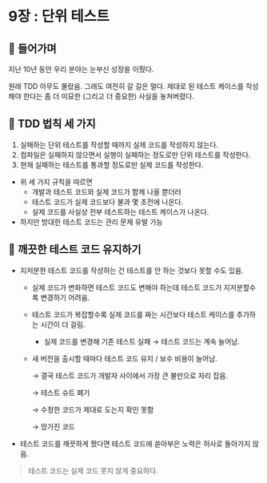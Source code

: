 # 9장 : 단위 테스트
## 📌 들어가며
지난 10년 동안 우리 분야는 눈부신 성장을 이뤘다.

원래 TDD 아무도 몰랐음. 그래도 여전히 갈 길은 멀다. 제대로 된 테스트 케이스를 작성해야 한다는 좀 더 미묘한 (그리고 더 중요한) 사실을 놓쳐버렸다.

## 📌 TDD 법칙 세 가지

1. 실패하는 단위 테스트를 작성할 때까지 실제 코드를 작성하지 않는다.
2. 컴파일은 실패하지 않으면서 실행이 실패하는 정도로만 단위 테스트를 작성한다.
3. 현재 실패하는 테스트를 통과할 정도로만 실제 코드를 작성한다.

- 위 세 가지 규칙을 따르면
    - 개발과 테스트 코드와 실제 코드가 함께 나올 뿐더러
    - 테스트 코드가 실제 코드보다 불과 몇 초전에 나온다.
    - 실제 코드를 사실상 전부 테스트하는 테스트 케이스가 나온다.
- 하지만 방대한 테스트 코드는 관리 문제 유발 가능

## 📌 깨끗한 테스트 코드 유지하기

- 지저분한 테스트 코드를 작성하는 건 테스트를 안 하는 것보다 못할 수도 있음.
    - 실제 코드가 변화하면 테스트 코드도 변해야 하는데 테스트 코드가 지저분할수록 변경하기 어려움.
    - 테스트 코드가 복잡할수록 실제 코드를 짜는 시간보다 테스트 케이스를 추가하는 시간이 더 걸림.
        - 실제 코드를 변경해 기존 테스트 실패 → 테스트 코드는 계속 늘어남.
    - 새 버전을 출시할 때마다 테스트 코드 유지 / 보수 비용이 늘어남.
        
        → 결국 테스트 코드가 개발자 사이에서 가장 큰 불만으로 자리 잡음.
        
        → 테스트 슈트 폐기 
        
        → 수정한 코드가 제대로 도는지 확인 못함
        
        → 망가진 코드
        
- 테스트 코드를 깨끗하게 짰다면 테스트 코드에 쏟아부은 노력은 허사로 돌아가지 않음.

> 테스트 코드는 실제 코드 못지 않게 중요하다.